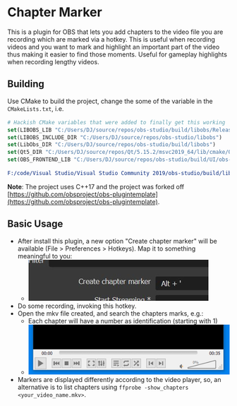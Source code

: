 # Chapter Marker

This is a plugin for OBS that lets you add chapters to the video file you are recording which are marked via a hotkey. This is useful when recording videos and you want to mark and highlight an important part of the video thus making it easier to find those moments. Useful for gameplay highlights when recording lengthy videos.

## Building

Use CMake to build the project, change the some of the variable in the `CMakeLists.txt`, i.e.
```cmake
# Hackish CMake variables that were added to finally get this working
set(LIBOBS_LIB "C:/Users/DJ/source/repos/obs-studio/build/libobs/Release")
set(LIBOBS_INCLUDE_DIR "C:/Users/DJ/source/repos/obs-studio/libobs")
set(LibObs_DIR "C:/Users/DJ/source/repos/obs-studio/build/libobs")
set(Qt5_DIR "C:/Users/DJ/source/repos/Qt/5.15.2/msvc2019_64/lib/cmake/Qt5")
set(OBS_FRONTEND_LIB "C:/Users/DJ/source/repos/obs-studio/build/UI/obs-frontend-api/Release/obs-frontend-api.lib")
```

```cmake
F:/code/Visual Studio/Visual Studio Community 2019/obs-studio/build/libobs;F:/code/Visual Studio/Visual Studio Community 2019/obs-studio/build/deps/w32-pthreads;F:/code/Visual Studio/Visual Studio Community 2019/obs-studio/build/UI/obs-frontend-api;F:/code/Visual Studio/Visual Studio Community 2019/obs-deps/lib;F:/code/Visual Studio/Visual Studio Community 2019/obs-deps/include;F:/code/Visual Studio/Visual Studio Community 2019/obs-deps
```

**Note**: The project uses C++17 and the project was forked off [https://github.com/obsproject/obs-plugintemplate](https://github.com/obsproject/obs-plugintemplate).

## Basic Usage

- After install this plugin, a new option "Create chapter marker" will be available (File > Preferences > Hotkeys). Map it to something meaningful to you:
  - ![OBS option](imgs/obs_option.jpg)
- Do some recording, invoking this hotkey.
- Open the mkv file created, and search the chapters marks, e.g.:
  - Each chapter will have a number as identification (starting with 1)
  - ![list of chapters in VLC-player](imgs/vlc_chapters_example.gif)
- Markers are displayed differently according to the video player, so, an alternative is to list chapters using `ffprobe -show_chapters <your_video_name.mkv>`.
